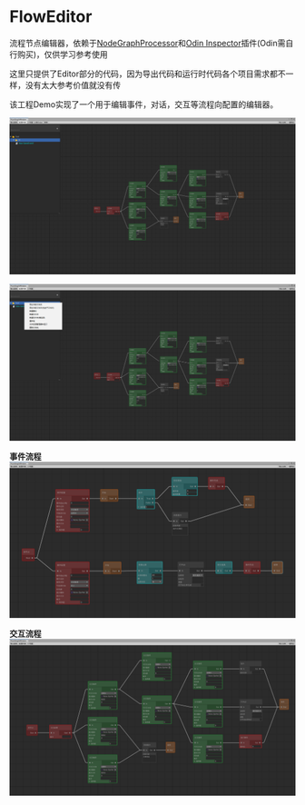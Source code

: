 # FlowEditor
流程节点编辑器，依赖于[NodeGraphProcessor](https://github.com/wqaetly/NodeGraphProcessor)和[Odin Inspector](https://odininspector.com/)插件(Odin需自行购买)，仅供学习参考使用

这里只提供了Editor部分的代码，因为导出代码和运行时代码各个项目需求都不一样，没有太大参考价值就没有传

该工程Demo实现了一个用于编辑事件，对话，交互等流程向配置的编辑器。

![image](https://github.com/Svily/FlowEditor/blob/master/Image/flow3.png)

![image](https://github.com/Svily/FlowEditor/blob/master/Image/flow4.png)

**事件流程**
![image](https://github.com/Svily/FlowEditor/blob/master/Image/flow01.png)

**交互流程**
![image](https://github.com/Svily/FlowEditor/blob/master/Image/flow2.png)


